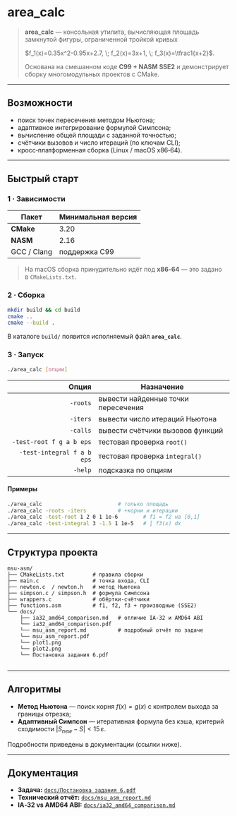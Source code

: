 # area\_calc

> **area\_calc** — консольная утилита, вычисляющая площадь замкнутой фигуры, ограниченной тройкой кривых
>
> $f_1(x)=0.35x^2-0.95x+2.7, \; f_2(x)=3x+1, \; f_3(x)=\tfrac1{x+2}$.
>
> Основана на смешанном коде **C99 + NASM SSE2** и демонстрирует сборку многомодульных проектов с CMake.

---

## Возможности

* поиск точек пересечения методом Ньютона;
* адаптивное интегрирование формулой Симпсона;
* вычисление общей площади с заданной точностью;
* счётчики вызовов и число итераций (по ключам CLI);
* кросс‑платформенная сборка (Linux / macOS x86‑64).

---

## Быстрый старт

### 1 · Зависимости

| Пакет       | Минимальная версия |
| ----------- | ------------------ |
| **CMake**   | 3.20               |
| **NASM**    | 2.16               |
| GCC / Clang | поддержка C99      |

> На macOS сборка принудительно идёт под **x86‑64** — это задано в `CMakeLists.txt`.

### 2 · Сборка

```bash
mkdir build && cd build
cmake ..
cmake --build .
```

В каталоге `build/` появится исполняемый файл **`area_calc`**.

### 3 · Запуск

```bash
./area_calc [опции]
```

|                      Опция | Назначение                          |
| -------------------------: | ----------------------------------- |
|                   `-roots` | вывести найденные точки пересечения |
|                   `-iters` | вывести число итераций Ньютона      |
|                   `-calls` | вывести счётчики вызовов функций    |
|   `-test-root f g a b eps` | тестовая проверка `root()`          |
| `-test-integral f a b eps` | тестовая проверка `integral()`      |
|                    `-help` | подсказка по опциям                 |

#### Примеры

```bash
./area_calc                        # только площадь
./area_calc -roots -iters          # +корни и итерации
./area_calc -test-root 1 2 0 1 1e-6        # f1 = f2 на [0,1]
./area_calc -test-integral 3 -1.5 1 1e-5   # ∫ f3(x) dx
```

---

## Структура проекта

```text
msu-asm/
├── CMakeLists.txt         # правила сборки
├── main.c                 # точка входа, CLI
├── newton.c  / newton.h   # метод Ньютона
├── simpson.c / simpson.h  # формула Симпсона
├── wrappers.c             # обёртки‑счётчики
├── functions.asm          # f1, f2, f3 + производные (SSE2)
└── docs/
    ├── ia32_amd64_comparison.md   # отличие IA‑32 и AMD64 ABI
    └── ia32_amd64_comparison.pdf  
    └── msu_asm_report.md          # подробный отчёт по задаче
    └── msu_asm_report.pdf
    └── plot1.png
    └── plot2.png
    └── Постановка задания 6.pdf
    
```

---

## Алгоритмы

* **Метод Ньютона** — поиск корня $f(x)=g(x)$ с контролем выхода за границы отрезка;
* **Адаптивный Симпсон** — итеративная формула без кэша, критерий сходимости $|S_{new}-S| < 15\,\varepsilon$.

Подробности приведены в документации (ссылки ниже).

---

## Документация

* **Задача:** [`docs/Постановка задания 6.pdf`](docs/Постановка%20задания%206.pdf)
* **Технический отчёт:** [`docs/msu_asm_report.md`](docs/msu_asm_report.md)
* **IA‑32 vs AMD64 ABI:** [`docs/ia32_amd64_comparison.md`](docs/ia32_amd64_comparison.md)